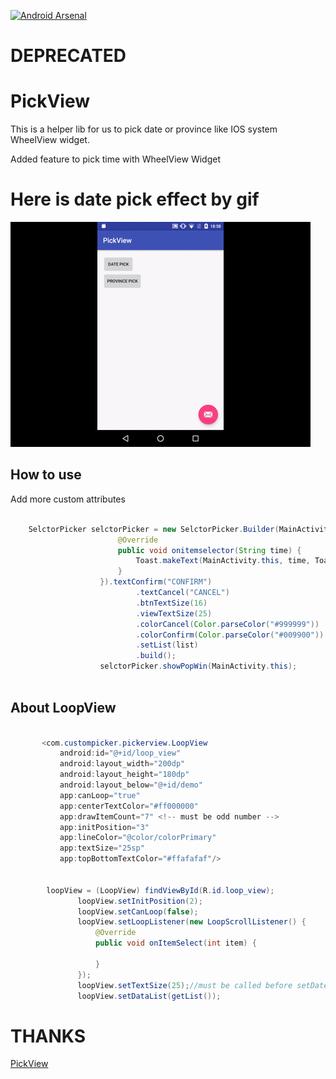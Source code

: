 
[![Android Arsenal](https://img.shields.io/badge/Android%20Arsenal-PickView-green.svg?style=true)](https://android-arsenal.com/details/1/2811)

# DEPRECATED

# PickView
This is a helper lib for us to pick date or province like IOS system 
WheelView widget.

Added feature to pick time with WheelView Widget

# Here is date pick effect by gif

![picker](./datepick.gif)

## How to use

Add more custom attributes
    
   ```java
          
       SelctorPicker selctorPicker = new SelctorPicker.Builder(MainActivity.this, new SelctorPicker.OnItemSelector() {
                           @Override
                           public void onitemselector(String time) {
                               Toast.makeText(MainActivity.this, time, Toast.LENGTH_SHORT).show();
                           }
                       }).textConfirm("CONFIRM")
                               .textCancel("CANCEL")
                               .btnTextSize(16)
                               .viewTextSize(25)
                               .colorCancel(Color.parseColor("#999999"))
                               .colorConfirm(Color.parseColor("#009900"))
                               .setList(list)
                               .build();
                       selctorPicker.showPopWin(MainActivity.this);
      
   ```


## About LoopView 


 ```java
    
        <com.custompicker.pickerview.LoopView
            android:id="@+id/loop_view"
            android:layout_width="200dp"
            android:layout_height="180dp"
            android:layout_below="@+id/demo"
            app:canLoop="true"
            app:centerTextColor="#ff000000"
            app:drawItemCount="7" <!-- must be odd number -->
            app:initPosition="3"
            app:lineColor="@color/colorPrimary"
            app:textSize="25sp"
            app:topBottomTextColor="#ffafafaf"/>
            
            
         loopView = (LoopView) findViewById(R.id.loop_view);
                loopView.setInitPosition(2);
                loopView.setCanLoop(false);
                loopView.setLoopListener(new LoopScrollListener() {
                    @Override
                    public void onItemSelect(int item) {
                        
                    }
                });
                loopView.setTextSize(25);//must be called before setDateList
                loopView.setDataList(getList());    
 
 ```

# THANKS
 [PickView](https://github.com/brucetoo/PickView)



